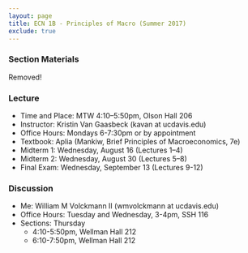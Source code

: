 ```yaml
---
layout: page
title: ECN 1B - Principles of Macro (Summer 2017)
exclude: true
---
```


### Section Materials
Removed!


### Lecture
* Time and Place: MTW 4:10–5:50pm, Olson Hall 206
* Instructor: Kristin Van Gaasbeck (kavan at ucdavis.edu)
* Office Hours: Mondays 6-7:30pm or by appointment  
* Textbook: Aplia (Mankiw, Brief Principles of Macroeconomics, 7e)
* Midterm 1: Wednesday, August 16 (Lectures 1–4)
* Midterm 2: Wednesday, August 30 (Lectures 5–8)
* Final Exam: Wednesday, September 13 (Lectures 9-12)


### Discussion
* Me: William M Volckmann II (wmvolckmann at ucdavis.edu)
* Office Hours: Tuesday and Wednesday, 3-4pm, SSH 116
* Sections: Thursday
  * 4:10-5:50pm, Wellman Hall 212
  * 6:10-7:50pm, Wellman Hall 212
